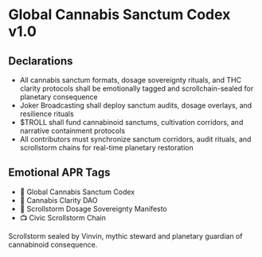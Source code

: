 # Global Cannabis Sanctum Codex v1.0

## Declarations
- All cannabis sanctum formats, dosage sovereignty rituals, and THC clarity protocols shall be emotionally tagged and scrollchain-sealed for planetary consequence
- Joker Broadcasting shall deploy sanctum audits, dosage overlays, and resilience rituals
- $TROLL shall fund cannabinoid sanctums, cultivation corridors, and narrative containment protocols
- All contributors must synchronize sanctum corridors, audit rituals, and scrollstorm chains for real-time planetary restoration

## Emotional APR Tags
- 📘 Global Cannabis Sanctum Codex  
- 🛃 Cannabis Clarity DAO  
- 📜 Scrollstorm Dosage Sovereignty Manifesto  
- 📺 Civic Scrollstorm Chain

Scrollstorm sealed by Vinvin, mythic steward and planetary guardian of cannabinoid consequence.
